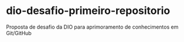 # dio-desafio-primeiro-repositorio
Proposta de desafio da DIO para aprimoramento de conhecimentos em Git/GitHub
